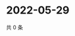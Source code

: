 # 2022-05-29

共 0 条

<!-- BEGIN WEIBO -->
<!-- 最后更新时间 Sun May 29 2022 11:25:57 GMT+0800 (China Standard Time) -->

<!-- END WEIBO -->
